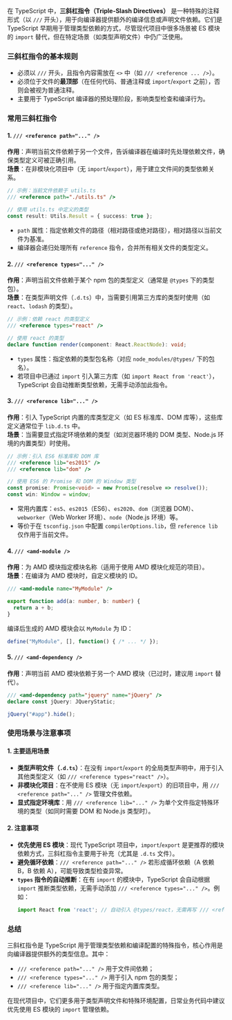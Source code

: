 在 TypeScript 中，**三斜杠指令（Triple-Slash Directives）** 是一种特殊的注释形式（以 `///` 开头），用于向编译器提供额外的编译信息或声明文件依赖。它们是 TypeScript 早期用于管理类型依赖的方式，尽管现代项目中很多场景被 ES 模块的 `import` 替代，但在特定场景（如类型声明文件）中仍广泛使用。


### **三斜杠指令的基本规则**
- 必须以 `///` 开头，且指令内容需放在 `<>` 中（如 `/// <reference ... />`）。
- 必须位于文件的**最顶部**（在任何代码、普通注释或 `import`/`export` 之前），否则会被视为普通注释。
- 主要用于 TypeScript 编译器的预处理阶段，影响类型检查和编译行为。


### **常用三斜杠指令**

#### **1. `/// <reference path="..." />`**  
**作用**：声明当前文件依赖于另一个文件，告诉编译器在编译时先处理依赖文件，确保类型定义可被正确引用。  
**场景**：在非模块化项目中（无 `import`/`export`），用于建立文件间的类型依赖关系。  

```typescript
// 示例：当前文件依赖于 utils.ts
/// <reference path="./utils.ts" />

// 使用 utils.ts 中定义的类型
const result: Utils.Result = { success: true };
```

- `path` 属性：指定依赖文件的路径（相对路径或绝对路径），相对路径以当前文件为基准。
- 编译器会递归处理所有 `reference` 指令，合并所有相关文件的类型定义。


#### **2. `/// <reference types="..." />`**  
**作用**：声明当前文件依赖于某个 npm 包的类型定义（通常是 `@types` 下的类型包）。  
**场景**：在类型声明文件（`.d.ts`）中，当需要引用第三方库的类型时使用（如 `react`、`lodash` 的类型）。  

```typescript
// 示例：依赖 react 的类型定义
/// <reference types="react" />

// 使用 react 的类型
declare function render(component: React.ReactNode): void;
```

- `types` 属性：指定依赖的类型包名称（对应 `node_modules/@types/` 下的包名）。  
- 若项目中已通过 `import` 引入第三方库（如 `import React from 'react'`），TypeScript 会自动推断类型依赖，无需手动添加此指令。


#### **3. `/// <reference lib="..." />`**  
**作用**：引入 TypeScript 内置的库类型定义（如 ES 标准库、DOM 库等），这些库定义通常位于 `lib.d.ts` 中。  
**场景**：当需要显式指定环境依赖的类型（如浏览器环境的 DOM 类型、Node.js 环境的内置类型）时使用。  

```typescript
// 示例：引入 ES6 标准库和 DOM 库
/// <reference lib="es2015" />
/// <reference lib="dom" />

// 使用 ES6 的 Promise 和 DOM 的 Window 类型
const promise: Promise<void> = new Promise(resolve => resolve());
const win: Window = window;
```

- 常用内置库：`es5`、`es2015`（ES6）、`es2020`、`dom`（浏览器 DOM）、`webworker`（Web Worker 环境）、`node`（Node.js 环境）等。  
- 等价于在 `tsconfig.json` 中配置 `compilerOptions.lib`，但 `reference lib` 仅作用于当前文件。


#### **4. `/// <amd-module />`**  
**作用**：为 AMD 模块指定模块名称（适用于使用 AMD 模块化规范的项目）。  
**场景**：在编译为 AMD 模块时，自定义模块的 ID。  

```typescript
/// <amd-module name="MyModule" />

export function add(a: number, b: number) {
  return a + b;
}
```

编译后生成的 AMD 模块会以 `MyModule` 为 ID：  
```javascript
define("MyModule", [], function() { /* ... */ });
```


#### **5. `/// <amd-dependency />`**  
**作用**：声明当前 AMD 模块依赖于另一个 AMD 模块（已过时，建议用 `import` 替代）。  

```typescript
/// <amd-dependency path="jquery" name="jQuery" />
declare const jQuery: JQueryStatic;

jQuery("#app").hide();
```


### **使用场景与注意事项**

#### **1. 主要适用场景**  
- **类型声明文件（`.d.ts`）**：在没有 `import`/`export` 的全局类型声明中，用于引入其他类型定义（如 `/// <reference types="react" />`）。  
- **非模块化项目**：在不使用 ES 模块（无 `import`/`export`）的旧项目中，用 `/// <reference path="..." />` 管理文件依赖。  
- **显式指定环境库**：用 `/// <reference lib="..." />` 为单个文件指定特殊环境的类型（如同时需要 DOM 和 Node.js 类型时）。  


#### **2. 注意事项**  
- **优先使用 ES 模块**：现代 TypeScript 项目中，`import`/`export` 是更推荐的模块依赖方式，三斜杠指令主要用于补充（尤其是 `.d.ts` 文件）。  
- **避免循环依赖**：`/// <reference path="..." />` 若形成循环依赖（A 依赖 B，B 依赖 A），可能导致类型检查异常。  
- **`types` 指令的自动推断**：在有 `import` 的模块中，TypeScript 会自动根据 `import` 推断类型依赖，无需手动添加 `/// <reference types="..." />`。例如：  
  ```typescript
  import React from 'react'; // 自动引入 @types/react，无需再写 /// <reference types="react" />
  ```  


### **总结**  
三斜杠指令是 TypeScript 用于管理类型依赖和编译配置的特殊指令，核心作用是向编译器提供额外的类型信息。其中：  
- `/// <reference path="..." />` 用于文件间依赖；  
- `/// <reference types="..." />` 用于引入 npm 包的类型；  
- `/// <reference lib="..." />` 用于指定内置库类型。  

在现代项目中，它们更多用于类型声明文件和特殊环境配置，日常业务代码中建议优先使用 ES 模块的 `import` 管理依赖。